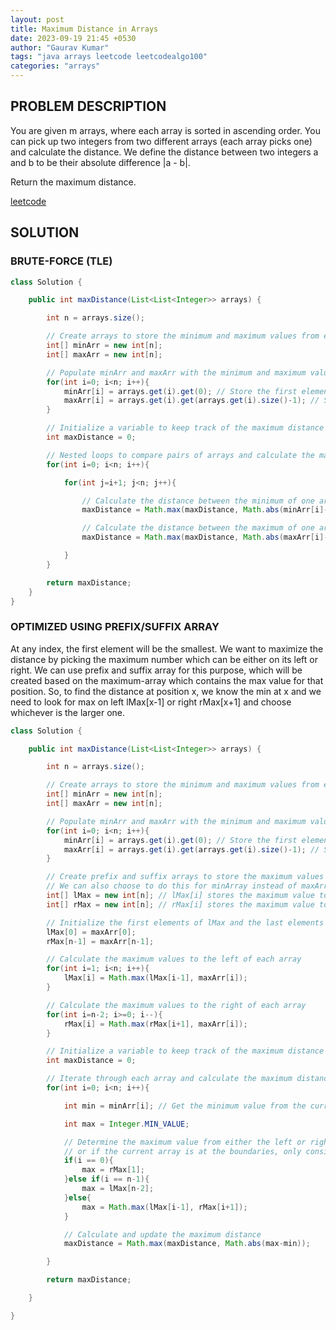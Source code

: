 ```yaml
---
layout: post
title: Maximum Distance in Arrays
date: 2023-09-19 21:45 +0530
author: "Gaurav Kumar"
tags: "java arrays leetcode leetcodealgo100"
categories: "arrays"
---
```


## PROBLEM DESCRIPTION

You are given m arrays, where each array is sorted in ascending order.
You can pick up two integers from two different arrays (each array picks one) and calculate the distance. We define the distance between two integers a and b to be their absolute difference |a - b|.

Return the maximum distance.

[leetcode](https://leetcode.com/problems/maximum-distance-in-arrays/)

## SOLUTION

### BRUTE-FORCE (TLE)

```java
class Solution {

    public int maxDistance(List<List<Integer>> arrays) {

        int n = arrays.size();

        // Create arrays to store the minimum and maximum values from each input array
        int[] minArr = new int[n];
        int[] maxArr = new int[n];

        // Populate minArr and maxArr with the minimum and maximum values from each input array
        for(int i=0; i<n; i++){
            minArr[i] = arrays.get(i).get(0); // Store the first element as the minimum
            maxArr[i] = arrays.get(i).get(arrays.get(i).size()-1); // Store the last element as the maximum
        }

        // Initialize a variable to keep track of the maximum distance
        int maxDistance = 0;

        // Nested loops to compare pairs of arrays and calculate the maximum distance
        for(int i=0; i<n; i++){

            for(int j=i+1; j<n; j++){

                // Calculate the distance between the minimum of one array and the maximum of another
                maxDistance = Math.max(maxDistance, Math.abs(minArr[i]-maxArr[j]));

                // Calculate the distance between the maximum of one array and the minimum of another
                maxDistance = Math.max(maxDistance, Math.abs(maxArr[i]-minArr[j]));

            }
        }

        return maxDistance;
    }
}
```

### OPTIMIZED USING PREFIX/SUFFIX ARRAY

At any index, the first element will be the smallest. We want to maximize the distance by picking the maximum number which can be either on its left or right. We can use prefix and suffix array for this purpose, which will be created based on the maximum-array which contains the max value for that position. So, to find the distance at position x, we know the min at x and we need to look for max on left lMax[x-1] or right rMax[x+1] and choose whichever is the larger one.

```java
class Solution {

    public int maxDistance(List<List<Integer>> arrays) {

        int n = arrays.size();

        // Create arrays to store the minimum and maximum values from each input array
        int[] minArr = new int[n];
        int[] maxArr = new int[n];

        // Populate minArr and maxArr with the minimum and maximum values from each input array
        for(int i=0; i<n; i++){
            minArr[i] = arrays.get(i).get(0); // Store the first element as the minimum
            maxArr[i] = arrays.get(i).get(arrays.get(i).size()-1); // Store the last element as the maximum
        }

        // Create prefix and suffix arrays to store the maximum values to the left and right of each array
        // We can also choose to do this for minArray instead of maxArray. The idea will be the same.
        int[] lMax = new int[n]; // lMax[i] stores the maximum value to the left of array i, including the current element
        int[] rMax = new int[n]; // rMax[i] stores the maximum value to the right of array i, including the current element

        // Initialize the first elements of lMax and the last elements of rMax
        lMax[0] = maxArr[0];
        rMax[n-1] = maxArr[n-1];

        // Calculate the maximum values to the left of each array
        for(int i=1; i<n; i++){
            lMax[i] = Math.max(lMax[i-1], maxArr[i]);
        }

        // Calculate the maximum values to the right of each array
        for(int i=n-2; i>=0; i--){
            rMax[i] = Math.max(rMax[i+1], maxArr[i]);
        }

        // Initialize a variable to keep track of the maximum distance
        int maxDistance = 0;

        // Iterate through each array and calculate the maximum distance for each
        for(int i=0; i<n; i++){

            int min = minArr[i]; // Get the minimum value from the current array

            int max = Integer.MIN_VALUE;

            // Determine the maximum value from either the left or right neighbor arrays,
            // or if the current array is at the boundaries, only consider one neighbor.
            if(i == 0){
                max = rMax[1];
            }else if(i == n-1){
                max = lMax[n-2];
            }else{
                max = Math.max(lMax[i-1], rMax[i+1]);
            }

            // Calculate and update the maximum distance
            maxDistance = Math.max(maxDistance, Math.abs(max-min));

        }

        return maxDistance;

    }

}
```
